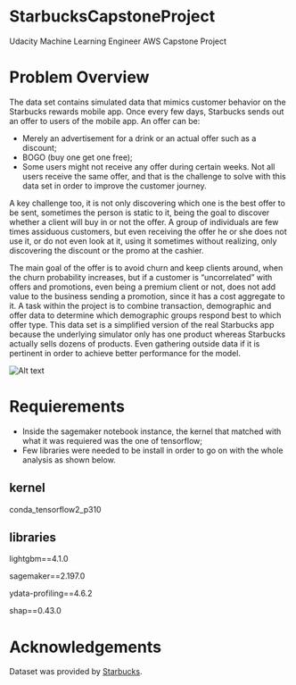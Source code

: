# StarbucksCapstoneProject
Udacity Machine Learning Engineer AWS Capstone Project

# Problem Overview
The data set contains simulated data that mimics customer behavior on the Starbucks rewards mobile app. Once every few days, Starbucks sends out an offer to users of the mobile app. An offer can be:
- Merely an advertisement for a drink or an actual offer such as a discount;
- BOGO (buy one get one free);
- Some users might not receive any offer during certain weeks.
Not all users receive the same offer, and that is the challenge to solve with this data set in order to improve the customer journey.

A key challenge too, it is not only discovering which one is the best offer to be sent, sometimes the person is static to it, being the goal to discover whether a client will buy in or not the offer. A group of individuals are few times assiduous customers, but even receiving the offer he or she does not use it, or do not even look at it, using it sometimes without realizing, only discovering the discount or the promo at the cashier.


The main goal of the offer is to avoid churn and keep clients around, when the churn probability increases, but if a customer is “uncorrelated” with offers and promotions, even being a premium client or not, does not add value to the business sending a promotion, since it has a cost aggregate to it.
A task within the project is to combine transaction, demographic and offer data to determine which demographic groups respond best to which offer type. This data set is a simplified version of the real Starbucks app because the underlying simulator only has one product whereas Starbucks actually sells dozens of products. Even gathering outside data if it is pertinent in order to achieve better performance for the model.



![Alt text](images/customers_journeys.jpg)

# Requierements
- Inside the sagemaker notebook instance, the kernel that matched with what it was requiered was the one of tensorflow;
- Few libraries were needed to be install in order to go on with the whole analysis as shown below.

## **kernel**
conda_tensorflow2_p310

## **libraries**
lightgbm==4.1.0

sagemaker==2.197.0

ydata-profiling==4.6.2

shap==0.43.0

# Acknowledgements
Dataset was provided by [Starbucks](https://www.starbucks.com/).

